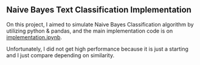 ## Naive Bayes Text Classification Implementation

On this project, I aimed to simulate Naive Bayes Classification algorithm by utilizing python & pandas, and the main implementation code is on [implementation.ipynb](https://github.com/Yousef-Salah/Naive-Bayes-Text-Classification-Implementation/blob/main/implementation.ipynb).

Unfortunately, I did not get high performance because it is just a starting and I just compare depending on similarity.
